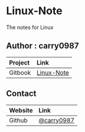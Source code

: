 # Linux-Note
The notes for Linux

## Author : carry0987
| Project | Link |
| :--- | :--- |
| Gitbook | [Linux-Note](https://carry0987.github.io/Linux-Note/) |

## Contact
| Website | Link |
| :--- | :--- |
| Github | [@carry0987](https://github.com/carry0987) |
